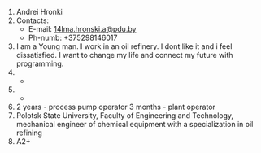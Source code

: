 1. Andrei Hronki
1. Contacts:
   - E-mail: 14lma.hronski.a@pdu.by
   - Ph-numb: +375298146017
1. I am a Young man. I work in an oil refinery. I dont like it and i feel dissatisfied. I want to change my life and connect my future with programming.
1. -
1. -
1. 2 years - process pump operator
   3 months - plant operator
1. Polotsk State University, Faculty of Engineering and Technology, mechanical engineer of chemical equipment with a specialization in oil refining
1. A2+
